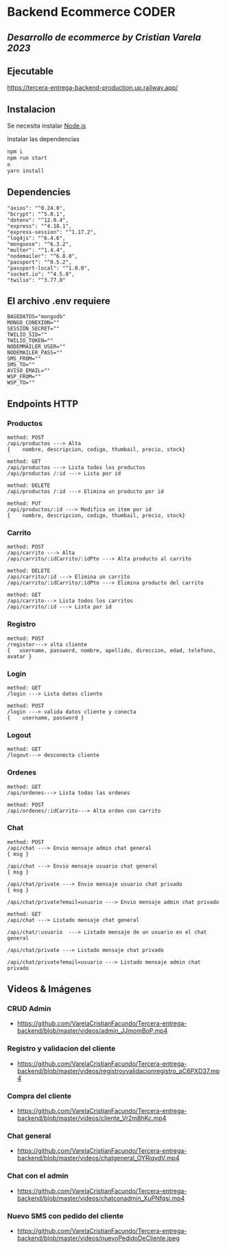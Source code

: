 # Backend Ecommerce CODER
## _Desarrollo de ecommerce by Cristian Varela 2023_

## Ejecutable
https://tercera-entrega-backend-production.up.railway.app/
## Instalacion
Se necesita instalar [Node.js](https://nodejs.org/)

Instalar las dependencias 
```sh
npm i
npm run start
o
yarn install
```

## Dependencies
    "axios": "^0.24.0",
    "bcrypt": "^5.0.1",
    "dotenv": "^12.0.4",
    "express": "^4.18.1",
    "express-session": "^1.17.2",
    "log4js": "^6.4.6",
    "mongoose": "^6.3.2",
    "multer": "^1.4.4",
    "nodemailer": "^6.8.0",
    "passport": "^0.5.2",
    "passport-local": "^1.0.0",
    "socket.io": "^4.5.0",
    "twilio": "^3.77.0"

## El archivo .env requiere
    BASEDATOS="mongodb"
    MONGO_CONEXION=""
    SESSION_SECRET="" 
    TWILIO_SID=""
    TWILIO_TOKEN=""
    NODEMMAILER_USER=""
    NODEMAILER_PASS=""
    SMS_FROM=""
    SMS_TO=""
    AVISO_EMAIL=""
    WSP_FROM=""
    WSP_TO=""
 
## Endpoints HTTP 

### Productos
	method: POST
    /api/productos ---> Alta
    {    nombre, descripcion, codigo, thumbail, precio, stock}

    method: GET
    /api/productos ---> Lista todos los productos
    /api/productos /:id ---> Lista por id 

    method: DELETE
    /api/productos /:id ---> Elimina un producto por id

    method: PUT
    /api/productos/:id ---> Modifica un item por id 
    {    nombre, descripcion, codigo, thumbail, precio, stock}
	
### Carrito
	method: POST
    /api/carrito ---> Alta
    /api/carrito/:idCarrito/:idPto ---> Alta producto al carrito
        
    method: DELETE
    /api/carrito/:id ---> Elimina un carrito
    /api/carrito/:idCarrito/:idPto ---> Elimina producto del carrito

    method: GET
    /api/carrito---> Lista todos los carritos
    /api/carrito/:id ---> Lista por id 

### Registro 
    method: POST
    /register---> alta cliente
    {   username, password, nombre, apellido, direccion, edad, telefono, avatar }
	
### Login
    method: GET
    /login ---> Lista datos cliente

    method: POST
    /login ---> valida datos cliente y conecta
    {    username, password }
 
### Logout
    method: GET
	/logout---> desconecta cliente
	 
### Ordenes
    method: GET
    /api/ordenes---> Lista todas las ordenes

    method: POST
    /api/ordenes/:idCarrito---> Alta orden con carrito 

### Chat
    method: POST
    /api/chat ---> Envio mensaje admin chat general
    { msg }

    /api/chat ---> Envio mensaje usuario chat general
    { msg }

    /api/chat/private ---> Envio mensaje usuario chat privado
    { msg }

    /api/chat/private?email=usuario ---> Envio mensaje admin chat privado

    method: GET
    /api/chat ---> Listado mensaje chat general

    /api/chat/:usuario  ---> Listado mensaje de un usuario en el chat general

    /api/chat/private ---> Listado mensaje chat privado

    /api/chat/private?email=usuario ---> Listado mensaje admin chat privado
 
## Videos & Imágenes

### CRUD Admin 
* https://github.com/VarelaCristianFacundo/Tercera-entrega-backend/blob/master/videos/admin_JJmomBoP.mp4

### Registro y validacion del cliente 
* https://github.com/VarelaCristianFacundo/Tercera-entrega-backend/blob/master/videos/registroyvalidacionregistro_aC6PXD37.mp4

### Compra del cliente
* https://github.com/VarelaCristianFacundo/Tercera-entrega-backend/blob/master/videos/cliente_Vr2m8hKc.mp4

### Chat general
* https://github.com/VarelaCristianFacundo/Tercera-entrega-backend/blob/master/videos/chatgeneral_OYRiqydV.mp4

### Chat con el admin 
* https://github.com/VarelaCristianFacundo/Tercera-entrega-backend/blob/master/videos/chatconadmin_XuPNfqsj.mp4

### Nuevo SMS con pedido del cliente

* https://github.com/VarelaCristianFacundo/Tercera-entrega-backend/blob/master/videos/nuevoPedidoDeCliente.jpeg